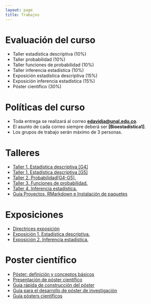 ```yaml
---
layout: page
title: Trabajos
---
```


# Evaluación del curso

- Taller estadística descriptiva (10%)
- Taller probabilidad (10%)
- Taller funciones de probabilidad (10%)
- Taller inferencia estadística (10%)
- Exposición estadística descriptiva (15%)
- Exposición inferencia estadística (15%)
- Póster científico (30%)

# Políticas del curso

- Toda entrega se realizará al correo **edavidja@unal.edu.co**.
- El asunto de cada correo siempre deberá ser **[Bioestadística1]**.
- Los grupos de trabajo serán máximo de 3 personas.

# Talleres

- [Taller 1. Estadística descriptiva [G4]](/Talleres/Taller1_G4.zip)
- [Taller 1. Estadística descriptiva [G5]](/Talleres/Taller1_G5.zip)
- [Taller 2. Probabilidad[G4-G5].](/Talleres/Taller2_G4G5.pdf)
- [Taller 3. Funciones de probabilidad.](/Talleres/)
- [Taller 4. Inferencia estadística.](/Talleres/)
- [Guía Proyectos, RMarkdown e Instalación de paquetes](/Talleres/Guia_R.html)

# Exposiciones

- [Directrices exposición](/Talleres/)
- [Exposición 1. Estadística descriptiva.](/Talleres/)
- [Exposición 2. Inferencia estadística.](/Talleres/)

# Poster científico

- [Póster: definición y conceptos básicos](/Talleres/poster_cientifico.pdf)
- [Presentación de póster científico](/Talleres/poster.pdf)
- [Guía rápida de construcción del póster](/Talleres/Guia.pdf)
- [Guía para el desarrollo de póster de investigación](/Talleres/posterInvestigacion.pdf)
- [Guía pósters científicos](/Talleres/Guia_poster2.pdf)
